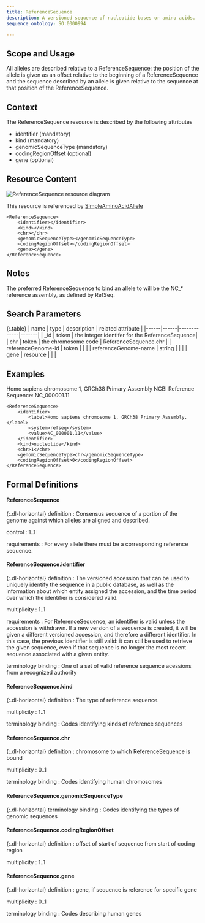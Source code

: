 ```yaml
---
title: ReferenceSequence
description: A versioned sequence of nucleotide bases or amino acids.
sequence_ontology: SO:0000994

---
```


Scope and Usage
---------------

All alleles are described relative to a ReferenceSequence: the position of the allele is given as an offset relative to the beginning of a ReferenceSequence and the sequence described by an allele is given relative to the sequence at that position of the ReferenceSequence.

Context
-------

The ReferenceSequence resource is described by the following attributes

* identifier (mandatory)
* kind (mandatory)
* genomicSequenceType (mandatory)
* codingRegionOffset (optional)
* gene (optional)

Resource Content
----------------

![ReferenceSequence resource diagram](/images/ReferenceSequence.svg)

This resource is referenced by [SimpleAminoAcidAllele](simple_amino_acid_allele.html)

	<ReferenceSequence>
		<identifier></identifier>
		<kind></kind>
		<chr></chr>
		<genomicSequenceType></genomicSequenceType>
		<codingRegionOffset></codingRegionOffset>
		<gene></gene>
	</ReferenceSequence>

Notes
-----

The preferred ReferenceSequence to bind an allele to will be the NC_* reference assembly, as defined by RefSeq.

Search Parameters
-----------------

{:.table}
| name | type | description | related attribute |
|------|------|-------------|-------|
| _id  | token | the integer identifer for the ReferenceSequence|
| chr | token | the chromosome code | ReferenceSequence.chr |
| referenceGenome-id | token | | |
| referenceGenome-name | string | | |
| gene | resource | | |


Examples
--------

Homo sapiens chromosome 1, GRCh38 Primary Assembly
NCBI Reference Sequence: NC_000001.11

	<ReferenceSequence>
		<identifier>
			<label>Homo sapiens chromosome 1, GRCh38 Primary Assembly.</label>
			<system>refseq</system>
			<value>NC_000001.11</value>
		</identifier>
		<kind>nucleotide</kind>
		<chr>1</chr>
		<genomicSequenceType>chr</genomicSequenceType>
		<codingRegionOffset>0</codingRegionOffset>
	</ReferenceSequence>

Formal Definitions
------------------

#### ReferenceSequence

{:.dl-horizontal}
definition
: Consensus sequence of a portion of the genome against which alleles are aligned and described.

control
: 1..1

requirements
: For every allele there must be a corresponding reference sequence.

#### ReferenceSequence.identifier

{:.dl-horizontal}
definition
: The versioned accession that can be used to uniquely identify the sequence in a public database, as well as the information about which entity assigned the accession, and the time period over which the identifier is considered valid.

multiplicity
: 1..1

requirements
: For ReferenceSequence, an identifier is valid unless the accession is withdrawn. If a new version of a sequence is created, it will be given a different versioned accession, and therefore a different identifier. In this case, the previous identifier is still valid: it can still be used to retrieve the given sequence, even if that sequence is no longer the most recent sequence associated with a given entity.

terminology binding
: One of a set of valid reference sequence acessions from a recognized authority

#### ReferenceSequence.kind

{:.dl-horizontal}
definition
: The type of reference sequence.

multiplicity
: 1..1

terminology binding
: Codes identifying kinds of reference sequences

#### ReferenceSequence.chr

{:.dl-horizontal}
definition
: chromosome to which ReferenceSequence is bound

multiplicity
: 0..1

terminology binding
: Codes identifying human chromosomes

#### ReferenceSequence.genomicSequenceType

{:.dl-horizontal}
terminology binding
: Codes identifying the types of genomic sequences

#### ReferenceSequence.codingRegionOffset

{:.dl-horizontal}
definition
: offset of start of sequence from start of coding region

multiplicity
: 1..1

#### ReferenceSequence.gene

{:.dl-horizontal}
definition
: gene, if sequence is reference for specific gene

multiplicity
: 0..1

terminology binding
: Codes describing human genes
